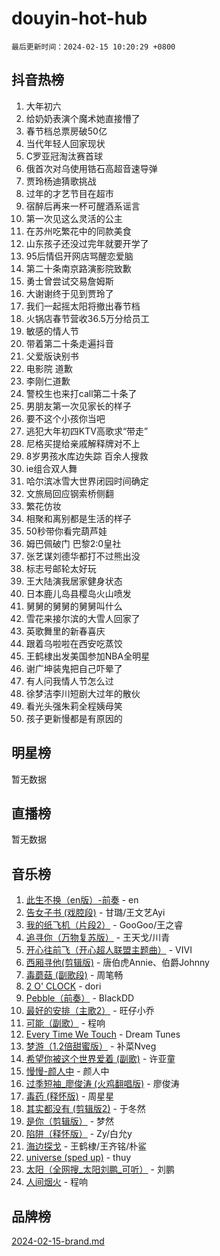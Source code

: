 # douyin-hot-hub

`最后更新时间：2024-02-15 10:20:29 +0800`

## 抖音热榜

1. 大年初六
1. 给奶奶表演个魔术她直接懵了
1. 春节档总票房破50亿
1. 当代年轻人回家现状
1. C罗亚冠淘汰赛首球
1. 俄首次对乌使用锆石高超音速导弹
1. 贾玲杨迪猜歌挑战
1. 过年的才艺节目在超市
1. 宿醉后再来一杯可醒酒系谣言
1. 第一次见这么灵活的公主
1. 在苏州吃繁花中的同款美食
1. 山东孩子还没过完年就要开学了
1. 95后情侣开网店骂醒恋爱脑
1. 第二十条南京路演影院致歉
1. 勇士曾尝试交易詹姆斯
1. 大谢谢终于见到贾玲了
1. 我们一起摇太阳将撤出春节档
1. 火锅店春节营收36.5万分给员工
1. 敏感的情人节
1. 带着第二十条走遍抖音
1. 父爱版诀别书
1. 电影院 道歉
1. 李刚仁道歉
1. 警校生也来打call第二十条了
1. 男朋友第一次见家长的样子
1. 要不这个小孩你当吧
1. 逃犯大年初四KTV高歌求“带走”
1. 尼格买提给亲戚解释牌对不上
1. 8岁男孩水库边失踪 百余人搜救
1. ie组合双人舞
1. 哈尔滨冰雪大世界闭园时间确定
1. 文旅局回应钢索桥侧翻
1. 繁花仿妆
1. 相聚和离别都是生活的样子
1. 50秒带你看完葫芦娃
1. 姆巴佩破门 巴黎2:0皇社
1. 张艺谋刘德华都打不过熊出没
1. 标志号邮轮太好玩
1. 王大陆演我居家健身状态
1. 日本鹿儿岛县樱岛火山喷发
1. 舅舅的舅舅的舅舅叫什么
1. 雪花来接尔滨的大雪人回家了
1. 英歌舞里的新春喜庆
1. 跟着乌啦啦在西安吃蒸饺
1. 王鹤棣出发美国参加NBA全明星
1. 谢广坤装鬼把自己吓晕了
1. 有人问我情人节怎么过
1. 徐梦洁李川短剧大过年的散伙
1. 看光头强朱莉全程姨母笑
1. 孩子更新慢都是有原因的

## 明星榜

暂无数据

## 直播榜

暂无数据

## 音乐榜

1. [此生不换（en版）-前奏](https://sf6-cdn-tos.douyinstatic.com/obj/tos-cn-ve-2774/oMDvUGwhKrKYDEqXiMYEwxZqBWIJFA92CiLAO) - en
1. [告女子书 (戏腔段)](https://sf5-hl-cdn-tos.douyinstatic.com/obj/tos-cn-ve-2774/osCCzFxWgstBDi92ZfBB4ht7gQENBmQMAl0eI6) - 甘璐/王文艺Ayi
1. [我的纸飞机（片段2）](https://sf5-hl-cdn-tos.douyinstatic.com/obj/tos-cn-ve-2774/oM2ZrKcg2CD5AeRB2gkeXOFB1IxAGJdZPazYHf) - GooGoo/王之睿
1. [追寻你（万物复苏版）](https://sf5-hl-cdn-tos.douyinstatic.com/obj/tos-cn-ve-2774/oYeAZJsbjIDit9APmBg8u6uDUQnHmoCf3gbo74) - 王天戈/川青
1. [开心往前飞（开心超人联盟主题曲）](https://sf6-cdn-tos.douyinstatic.com/obj/tos-cn-ve-2774/9d8fb7c82cf1421fb93a9fe925275e0a) - VIVI
1. [西厢寻他(剪辑版)](https://sf6-cdn-tos.douyinstatic.com/obj/tos-cn-ve-2774/oUsAVfAQKlRNxEv5qxvIB8o5qmIWUcXbzJKJhw) - 唐伯虎Annie、伯爵Johnny
1. [毒蘑菇 (副歌段)](https://sf5-hl-cdn-tos.douyinstatic.com/obj/tos-cn-ve-2774/ocDEUsfdLjxnlFXtfogBCiQCEqYB7QZgZ8VViM) - 周笔畅
1. [2 O' CLOCK](https://sf3-cdn-tos.douyinstatic.com/obj/tos-cn-ve-2774/oIUBICeqlYQHTigCBOnCMlwBZJkgiBjt1oDfbg) - dori
1. [Pebble（前奏）](https://sf3-cdn-tos.douyinstatic.com/obj/tos-cn-ve-2774/5e6913036e674b34b92df6abd1361f00) - BlackDD
1. [最好的安排（主歌2）](https://sf3-cdn-tos.douyinstatic.com/obj/tos-cn-ve-2774/oMMZX1DuHpMwgoDztBmZswgQnbCeeANZxBHkFY) - 旺仔小乔
1. [可能（副歌）](https://sf6-cdn-tos.douyinstatic.com/obj/tos-cn-ve-2774/cde1731888894259b333569393c2fb51) - 程响
1. [Every Time We Touch](https://sf3-cdn-tos.douyinstatic.com/obj/tos-cn-ve-2774/ogN6lUKQeBBfEVhIOMikG1CcJjugxk1tztZyhP) - Dream Tunes
1. [梦游（1.2倍甜蜜版）](https://sf5-hl-cdn-tos.douyinstatic.com/obj/tos-cn-ve-2774/o4gyAUm8hwufoEABmwVIiQtHsFuGzAEEWtNMzo) - 补菜Nveg
1. [希望你被这个世界爱着 (副歌)](https://sf3-cdn-tos.douyinstatic.com/obj/tos-cn-ve-2774/oUHCmWQfZlE3QQBKBeD8rCFLpJzPgCpImhsxMt) - 许亚童
1. [慢慢-颜人中](https://sf3-cdn-tos.douyinstatic.com/obj/tos-cn-ve-2774/ocjHNfBXdBxQNC8ZGAeoLMFTUgtBg8bkExunDC) - 颜人中
1. [过季短袖_廖俊涛 (火鸡翻唱版)](https://sf3-cdn-tos.douyinstatic.com/obj/tos-cn-ve-2774/ogQVJl0tRBKxQgZji7YClFEBrVDeHpPTWfCZbQ) - 廖俊涛
1. [毒药 (释怀版)](https://sf5-hl-cdn-tos.douyinstatic.com/obj/tos-cn-ve-2774/oYILMEAzspdZBIzy4frJNB8ZHPHWAhiwowd4Ad) - 周星星
1. [其实都没有 (剪辑版2)](https://sf5-hl-cdn-tos.douyinstatic.com/obj/tos-cn-ve-2774/oEBNQenHZtBhxYjGgUDQk0BCHTigQafgFlbQ7k) - 于冬然
1. [是你（剪辑版）](https://sf6-cdn-tos.douyinstatic.com/obj/tos-cn-ve-2774/46019dae783c4c969944217fe1cfafc4) - 梦然
1. [陷阱（释怀版）](https://sf6-cdn-tos.douyinstatic.com/obj/tos-cn-ve-2774/oE8C21LeZrzKLDFfQYgMzx4GAIHageG5IzayY7) - Zy/白允y
1. [海边探戈](https://sf5-hl-cdn-tos.douyinstatic.com/obj/tos-cn-ve-2774/os9gE0VQCGqt6VQkZDyBBYvfSDY0QFe3vVmubn) - 王鹤棣/王齐铭/朴鲨
1. [universe (sped up)](https://sf3-cdn-tos.douyinstatic.com/obj/tos-cn-ve-2774/oIQnurQLDCsdYeegkM4CKuVb23MZBXtX6QB8bv) - thuy
1. [太阳（全网搜_太阳刘鹏_可听）](https://sf3-cdn-tos.douyinstatic.com/obj/tos-cn-ve-2774/ogWbyIQnlBFImVbeDocRdCIYtBHlbJXgfZMvgz) - 刘鹏
1. [人间烟火](https://sf3-cdn-tos.douyinstatic.com/obj/tos-cn-ve-2774/947983139f35446684610238bba8e7a9) - 程响

## 品牌榜

[2024-02-15-brand.md](2024-02-15-brand.md)

